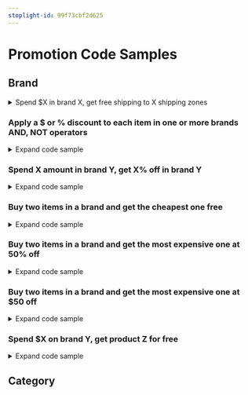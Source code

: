 ```yaml
---
stoplight-id: 99f73cbf2d625
---
```


# Promotion Code Samples

## Brand

<details>  
    <summary>Spend $X in brand X, get free shipping to X shipping zones</summary>

<br>

```json title="Example request" lineNumbers
{
  "name": "Apply a $ or % discount to each item in one or more brands",
  "redemption_type": "AUTOMATIC",
  "rules": [
    {
      "action": {
        "cart_items": {
          "discount": {
            "percentage_amount": "15"
          },
          "strategy": "LEAST_EXPENSIVE",
          "as_total": false,
          "include_items_considered_by_condition": false,
          "items": {
            "and": [
              {
                "brands": [
                  41,
                  44,
                  37,
                  45
                ]
              },
              {
                "not": {
                  "categories": [
                    19
                  ]
                }
              }
            ]
          }
        }
      },
      "apply_once": true,
      "stop": false
    }
  ],
  "notifications": [
    {
      "type": "UPSELL",
      "content": "Get 15% off in Common Good, Chemex, Barr-Co and Kinfolk.\r\n<div>&nbsp;</div>",
      "locations": [
        "HOME_PAGE",
        "PRODUCT_PAGE",
        "CART_PAGE"
      ]
    },
    {
      "type": "ELIGIBLE",
      "content": "You are eligible for 15% off!\r\n<div>&nbsp;</div>",
      "locations": [
        "CART_PAGE"
      ]
    },
    {
      "type": "APPLIED",
      "content": "Congratulations you have earned 15% off.",
      "locations": [
        "CART_PAGE"
      ]
    }
  ],
  "stop": false,
  "status": "ENABLED"
}
```

</details>

### Apply a $ or % discount to each item in one or more brands AND, NOT operators

<details>  
  <summary>Expand code sample</summary>

<br>

```json title="Example request" lineNumbers
{
  "name": "Apply a $ or % discount to each item in one or more brands",
  "redemption_type": "AUTOMATIC",
  "rules": [
    {
      "action": {
        "cart_items": {
          "discount": {
            "percentage_amount": "15"
          },
          "strategy": "LEAST_EXPENSIVE",
          "as_total": false,
          "include_items_considered_by_condition": false,
          "items": {
            "and": [
              {
                "brands": [
                  41,
                  44,
                  37,
                  45
                ]
              },
              {
                "not": {
                  "categories": [
                    19
                  ]
                }
              }
            ]
          }
        }
      },
      "apply_once": true,
      "stop": false
    }
  ],
  "notifications": [
    {
      "type": "UPSELL",
      "content": "Get 15% off in Common Good, Chemex, Barr-Co and Kinfolk.\r\n<div>&nbsp;</div>",
      "locations": [
        "HOME_PAGE",
        "PRODUCT_PAGE",
        "CART_PAGE"
      ]
    },
    {
      "type": "ELIGIBLE",
      "content": "You are eligible for 15% off!\r\n<div>&nbsp;</div>",
      "locations": [
        "CART_PAGE"
      ]
    },
    {
      "type": "APPLIED",
      "content": "Congratulations you have earned 15% off.",
      "locations": [
        "CART_PAGE"
      ]
    }
  ],
  "stop": false,
  "status": "ENABLED"
}
```

</details>



### Spend X amount in brand Y, get X% off in brand Y

<details>  
  <summary>Expand code sample</summary>
<br>

```json title="Example request" lineNumbers
{
  "name": "Spend X Amount in Brand Y, Get X% Off in Brand Y",
  "redemption_type": "AUTOMATIC",
  "rules": [
    {
      "action": {
        "cart_items": {
          "discount": {
            "percentage_amount": "10"
          },
          "strategy": "LEAST_EXPENSIVE",
          "as_total": true,
          "include_items_considered_by_condition": true,
          "items": {
            "brands": [
              36
            ]
          }
        }
      },
      "apply_once": true,
      "stop": false,
      "condition": {
        "cart": {
          "items": {
            "brands": [
              36
            ]
          },
          "minimum_spend": "200",
          "minimum_quantity": 1
        }
      }
    }
  ],
  "notifications": [
    {
      "type": "UPSELL",
      "content": "<div>&nbsp;</div>",
      "locations": [
        "CART_PAGE"
      ]
    },
    {
      "type": "ELIGIBLE",
      "content": "<div>&nbsp;</div>",
      "locations": [
        "CART_PAGE"
      ]
    },
    {
      "type": "APPLIED",
      "content": "<div>&nbsp;</div>",
      "locations": [
        "CART_PAGE"
      ]
    }
  ],
  "stop": false,
  "status": "ENABLED"
}
```

</details>

### Buy two items in a brand and get the cheapest one free


<details>  
  <summary>Expand code sample</summary>

<br>

```json title="Example request" lineNumbers
{
  "name": "Buy two items in brand and get the cheapest one free",
  "redemption_type": "AUTOMATIC",
  "rules": [
    {
      "apply_once": false,
      "condition": {
        "cart": {
          "items": {
            "brands": [
              36
            ]
          },
          "minimum_quantity": 2
        }
      },
      "action": {
        "cart_items": {
          "strategy": "LEAST_EXPENSIVE",
          "include_items_considered_by_condition": true,
          "discount": {
            "percentage_amount": "100"
          },
          "items": {
            "brands": [
              36
            ]
          },
          "quantity": 1
        }
      }
    }
  ]
}
```

</details>

### Buy two items in a brand and get the most expensive one at 50% off

<details>  
  <summary>Expand code sample</summary>

<br>

```json title="Example request" lineNumbers
{
  "name": "Buy two items in brand and get the most expensive one at 50% off",
  "redemption_type": "AUTOMATIC",
  "rules": [
    {
      "apply_once": false,
      "condition": {
        "cart": {
          "items": {
            "brands": [
              36
            ]
          },
          "minimum_quantity": 2
        }
      },
      "action": {
        "cart_items": {
          "strategy": "MOST_EXPENSIVE",
          "include_items_considered_by_condition": true,
          "discount": {
            "percentage_amount": "50"
          },
          "items": {
            "brands": [
              36
            ]
          },
          "quantity": 1
        }
      }
    }
  ]
}
```

</details>

### Buy two items in a brand and get the most expensive one at $50 off

<details>  
  <summary>Expand code sample</summary>

<br>

```json title="Example request" lineNumbers
{
  "name": "Buy two items in brand and get the most expensive one at $50 off",
  "redemption_type": "AUTOMATIC",
  "rules": [
    {
      "apply_once": false,
      "condition": {
        "cart": {
          "items": {
            "brands": [
              36
            ]
          },
          "minimum_quantity": 2
        }
      },
      "action": {
        "cart_items": {
          "strategy": "MOST_EXPENSIVE",
          "include_items_considered_by_condition": true,
          "discount": {
            "fixed_amount": "50"
          },
          "items": {
            "brands": [
              36
            ]
          },
          "quantity": 1
        }
      }
    }
  ]
}
```

</details>

### Spend $X on brand Y, get product Z for free

<details>  
  <summary>Expand code sample</summary>

<br>

```json title="Example request" lineNumbers
{
  "name": "Spend $X on brand Y, get product Z for free",
  "redemption_type": "AUTOMATIC",
  "rules": [
    {
      "apply_once": false,
      "condition": {
        "cart": {
          "items": {
            "brands": [
              36
            ]
          },
          "minimum_spend": 200
        }
      },
      "action": {
        "gift_item": {
          "product_id": 107,
          "quantity": 1
        }
      }
    }
  ]
}
```

</details>

## Category
